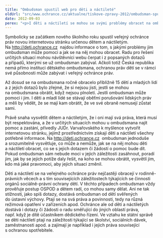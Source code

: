 ```yaml
---
title: "Ombudsman spustil web pro děti a náctileté"
oldUrl: "src/www.ochrance.cz/aktualne/tiskove-zpravy-2012/ombudsman-spustil-web-pro-deti-a-nactilete"
date: 2012-09-03
perex: "<p>I děti a náctiletí se mohou se svými problémy obracet na ombudsmana. Pomůže jim v tom nová internetová stránka, na které se dozví, co pro ně může ombudsman udělat, s čím a jak jim může pomoci a jak se na něj mohou obrátit.</p>"
---
```


<!-- imported from the old website -->

<p>Symbolicky se začátkem nového školního roku spustil veřejný ochránce práv novou internetovou stránku určenou dětem a náctiletým. Na <a title="Otevření do nového okna" href="http://deti.ochrance.cz/" target="_blank">http://deti.ochrance.cz</a> <img alt="" src="https://www.ochrance.cz/typo3/ext/od_linkdesc/icons/external.gif" class="od_linkdesc_icon_external" /> najdou informace o tom, s jakými problémy jim ombudsman může pomoci a jak se na něj mohou obracet. Radu pro řešení určitých situací mohou návštěvníci webu čerpat i z popsaných dotazů a případů, kterými se už ombudsman zabýval. Ačkoli totiž Česká republika nemá přímo instituci dětského ombudsmana, ochranou práv dětí se v rámci své působnosti může zabývat i veřejný ochránce práv. </p><p>Až dosud se na ombudsmana ročně obracelo přibližně 15 dětí a mladých lidí a z jejich dotazů bylo zřejmé, že si nejsou jisti, jestli se mohou na ombudsmana obrátit, když nejsou plnoletí. Jestli ombudsman může pomoci i jim. I děti a mladí lidé se stávají oběťmi porušování lidských práv a měli by vědět, že se mají kam obrátit, že ve své obraně nemusejí zůstat sami.</p><p>Právě snaha vysvětlit dětem a náctiletým, že i oni mají svá práva, která musí být respektována, a že v určitých situacích mohou u ombudsmana najít pomoc a zastání, přivedly JUDr. Varvařovského k myšlence vytvořit internetovou stránku, jejímž prostřednictvím získají děti a náctiletí všechny potřebné informace. Na <a title="Otevření do nového okna" href="http://deti.ochrance.cz/" target="_blank">http://deti.ochrance.cz</a> <img alt="" src="https://www.ochrance.cz/typo3/ext/od_linkdesc/icons/external.gif" class="od_linkdesc_icon_external" /> ombudsman jednoduše a srozumitelně vysvětluje, co může a nemůže, jak se na něj mohou děti a náctiletí obracet, co se s jejich dotazem či žádostí o pomoc bude dít. Pokud ombudsman sám nebude moci v jejich záležitosti zasáhnout, poradí jim, jak by se jejich potíže daly řešit, na koho se mohou obrátit, vysvětlí jim, kdo má jaké pravomoci, aby jejich situaci změnil.</p>Děti a náctiletí se na veřejného ochránce práv nejčastěji obracejí v rodinně-právních věcech a s tím souvisejících záležitostech týkajících se činnosti orgánů sociálně-právní ochrany dětí. V těchto případech ombudsman vždy prověřuje postup OSPOD a dětem radí, co mohou samy dělat. Ani ne tak stížnosti, jako spíš dotazy, dostává ombudsman od dětí svěřených do ústavní výchovy. Ptají se na svá práva a povinnosti, tedy na různá režimová opatření v zařízeních apod. Ochránce ale od dětí a náctiletých dostává i dotazy či žádosti o radu směřující do jiných oblastí práva, např. když je dítě účastníkem dědického řízení. Ve vztahu ke státní správě se děti náctiletí ptají na záležitosti týkající se školství, sociálních dávek, zaměstnanosti apod. a zajímají je například i jejich práva související s ochranou spotřebitele.
